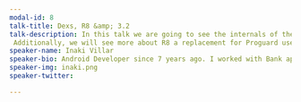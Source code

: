 ```yaml
---
modal-id: 8
talk-title: Dexs, R8 &amp; 3.2
talk-description: In this talk we are going to see the internals of the new Dexing Compiler D8, introduced in AS 3.0 as experimental, D8 will give us faster and smaller outputs of dex files. We will understand better how is the Dex Processing in Oreo/P from the ART perspective, and how is affected in the new bundle apps.
 Additionally, we will see more about R8 a replacement for Proguard used in AS 3.2
speaker-name: Inaki Villar
speaker-bio: Android Developer since 7 years ago. I worked with Bank apps in Spain for three years. Later I moved to Ireland to work with apps of Airlines and GSM carriers. Actually, I’m living in Thailand working for Agoda. I’m Google Developer Expert and I enjoy being involved with the Android community.
speaker-img: inaki.png
speaker-twitter: 

---
```

